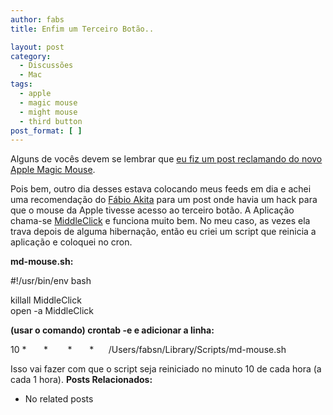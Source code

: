 ```yaml
---
author: fabs
title: Enfim um Terceiro Botão..

layout: post
category:
  - Discussões
  - Mac
tags:
  - apple
  - magic mouse
  - might mouse
  - third button
post_format: [ ]
---
```

Alguns de vocês devem se lembrar que [eu fiz um post reclamando do novo Apple Magic Mouse][1].

Pois bem, outro dia desses estava colocando meus feeds em dia e achei uma recomendação do [Fábio Akita][2] para um post onde havia um hack para que o mouse da Apple tivesse acesso ao terceiro botão. A Aplicação chama-se [MiddleClick][3] e funciona muito bem. No meu caso, as vezes ela trava depois de alguma hibernação, então eu criei um script que reinicia a aplicação e coloquei no cron.

**md-mouse.sh:**

#!/usr/bin/env bash

killall MiddleClick  
open -a MiddleClick

**(usar o comando) crontab -e e adicionar a linha:**

10 *       *        *       *      /Users/fabsn/Library/Scripts/md-mouse.sh

Isso vai fazer com que o script seja reiniciado no minuto 10 de cada hora (a cada 1 hora). 
**Posts Relacionados:** 
*   No related posts












 [1]: http://vidageek.net/2009/11/05/apple-not-that-magic-mouse/
 [2]: http://www.akitaonrails.com/
 [3]: http://clement.beffa.org/labs/projects/middleclick/





